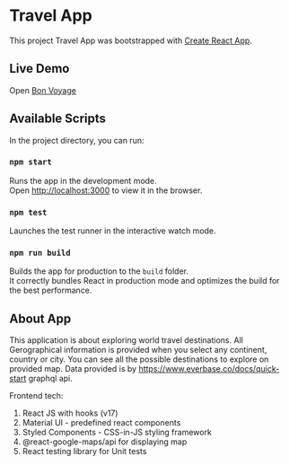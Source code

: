 # Travel App
This project Travel App was bootstrapped with [Create React App](https://github.com/facebook/create-react-app).

## Live Demo
Open [Bon Voyage](https://madhurisandbhor.github.io/travel-app/)

## Available Scripts

In the project directory, you can run:

### `npm start`

Runs the app in the development mode.<br />
Open [http://localhost:3000](http://localhost:3000) to view it in the browser.


### `npm test`

Launches the test runner in the interactive watch mode.<br />

### `npm run build`

Builds the app for production to the `build` folder.<br />
It correctly bundles React in production mode and optimizes the build for the best performance.

## About App

This application is about exploring world travel destinations. All Gerographical information is provided when you select any continent, country or city. You can see all the possible destinations to explore on provided map. Data provided is by https://www.everbase.co/docs/quick-start graphql api.

Frontend tech: 
1. React JS with hooks (v17)
2. Material UI - predefined react components
3. Styled Components - CSS-in-JS styling framework
3. @react-google-maps/api for displaying map
4. React testing library for Unit tests